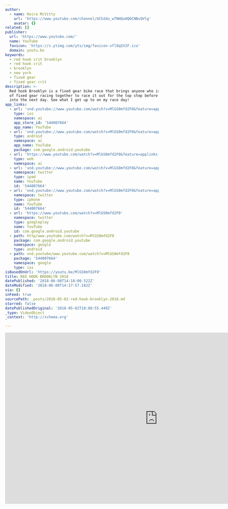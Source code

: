 ```yaml
---
author:
  - name: Keira McVitty
    url: 'https://www.youtube.com/channel/UCh2du_wTNHQuHQOCNBvQVlg'
    avatar: {}
related: []
publisher:
  url: 'https://www.youtube.com/'
  name: YouTube
  favicon: 'https://s.ytimg.com/yts/img/favicon-vfl8qSV2F.ico'
  domain: youtu.be
keywords:
  - red hook crit brooklyn
  - red hook crit
  - brooklyn
  - new york
  - fixed gear
  - fixed gear crit
description: >-
  Red hook Brooklyn is a fixed gear bike race that brings anyone who is anyone
  of fixed gear racing together to race it out for the top step before partying
  into the next day. See what I get up to on my race day!
app_links:
  - url: 'vnd.youtube://www.youtube.com/watch?v=MlGS0mfd2F0&feature=applinks'
    type: ios
    namespace: ai
    app_store_id: '544007664'
    app_name: YouTube
  - url: 'vnd.youtube://www.youtube.com/watch?v=MlGS0mfd2F0&feature=applinks'
    type: android
    namespace: ai
    app_name: YouTube
    package: com.google.android.youtube
  - url: 'https://www.youtube.com/watch?v=MlGS0mfd2F0&feature=applinks'
    type: web
    namespace: ai
  - url: 'vnd.youtube://www.youtube.com/watch?v=MlGS0mfd2F0&feature=applinks'
    namespace: twitter
    type: ipad
    name: YouTube
    id: '544007664'
  - url: 'vnd.youtube://www.youtube.com/watch?v=MlGS0mfd2F0&feature=applinks'
    namespace: twitter
    type: iphone
    name: YouTube
    id: '544007664'
  - url: 'https://www.youtube.com/watch?v=MlGS0mfd2F0'
    namespace: twitter
    type: googleplay
    name: YouTube
    id: com.google.android.youtube
  - path: http/www.youtube.com/watch?v=MlGS0mfd2F0
    package: com.google.android.youtube
    namespace: google
    type: android
  - path: vnd.youtube/www.youtube.com/watch?v=MlGS0mfd2F0
    package: '544007664'
    namespace: google
    type: ios
isBasedOnUrl: 'https://youtu.be/MlGS0mfd2F0'
title: RED HOOK BROOKLYN 2018
datePublished: '2018-06-08T14:18:00.522Z'
dateModified: '2018-06-08T14:17:57.182Z'
via: {}
inFeed: true
sourcePath: _posts/2018-05-02-red-hook-brooklyn-2018.md
starred: false
datePublishedOriginal: '2018-05-02T18:08:55.449Z'
_type: VideoObject
_context: 'http://schema.org'

---
```

<iframe src="https://cdn.embedly.com/widgets/media.html?src=https%3A%2F%2Fwww.youtube.com%2Fembed%2FMlGS0mfd2F0&amp;src_secure=1&amp;url=http%3A%2F%2Fwww.youtube.com%2Fwatch%3Fv%3DMlGS0mfd2F0&amp;image=https%3A%2F%2Fi.ytimg.com%2Fvi%2FMlGS0mfd2F0%2Fhqdefault.jpg&amp;key=a715cf41cc93453ca338d350cd26f87b&amp;type=text%2Fhtml&amp;schema=youtube" width="1000" height="563" scrolling="no" frameborder="0" allowfullscreen="" style=""></iframe>
